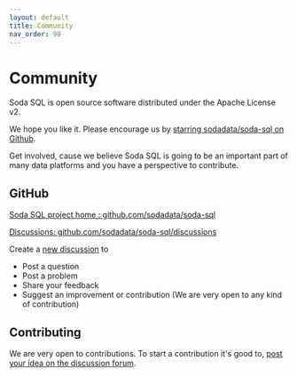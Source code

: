 ```yaml
---
layout: default
title: Community
nav_order: 99
---
```


# Community

Soda SQL is open source software distributed under the Apache License v2.

We hope you like it.  Please encourage us by [starring sodadata/soda-sql on Github](https://github.com/sodadata/soda-sql).

Get involved, cause we believe Soda SQL is going to be an important part
of many data platforms and you have a perspective to contribute.

## GitHub

[Soda SQL project home : github.com/sodadata/soda-sql](https://github.com/sodadata/soda-sql/)

[Discussions: github.com/sodadata/soda-sql/discussions](https://github.com/sodadata/soda-sql/discussions)

Create a [new discussion](https://github.com/sodadata/soda-sql/discussions/new) to
* Post a question
* Post a problem
* Share your feedback
* Suggest an improvement or contribution (We are very open to any kind of contribution)

## Contributing

We are very open to contributions.  To start a contribution it's good to, [post your idea
on the discussion forum](https://github.com/sodadata/soda-sql/discussions/new).
